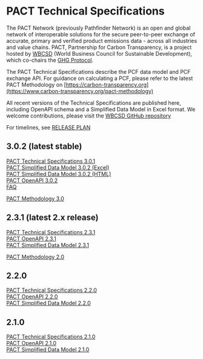<div class="logo"></div>

# PACT Technical Specifications

The PACT Network (previously Pathfinder Network) is an open and global network of interoperable solutions for the secure peer-to-peer exchange of accurate, primary and verified product emissions data - across all industries and value chains. PACT, Partnership for Carbon Transparency, is a project hosted by [WBCSD](https://wbcsd.org) (World Business Council for Sustainable Development), which co-chairs the [GHG Protocol](https://ghgprotocol.org).


The PACT Technical Specifications describe the PCF data model and PCF exchange API. For guidance on calculating a PCF, please refer to the latest PACT Methodology on [https://carbon-transparency.org](https://www.carbon-transparency.org/pact-methodology)

All recent versions of the Technical Specifications are published here, including OpenAPI schema and a Simplified Data Model in Excel format.
We welcome contributions, please visit the [WBCSD GitHub repository](https://github.com/wbcsd/data-exchange-protocol)

For timelines, see [RELEASE PLAN](RELEASE-PLAN.md)

## 3.0.2 (latest stable)

[PACT Technical Specifications 3.0.1](../tr/data-exchange-protocol/latest/) <br>
[PACT Simplified Data Model 3.0.2 (Excel)](../tr/data-exchange-protocol/latest/pact-simplified.xlsx) <br>
[PACT Simplified Data Model 3.0.2 (HTML)](../tr/data-exchange-protocol/latest/pact-simplified.html) <br>
[PACT OpenAPI 3.0.2](../tr/data-exchange-protocol/latest/openapi.yaml) <br>
[FAQ](faq.md) <br>

[PACT Methodology 3.0](../tr/methodology/3.0/pact-methodology-v3.0.pdf)

## 2.3.1 (latest 2.x release)

[PACT Technical Specifications 2.3.1](../tr/data-exchange-protocol/2.3.1/) <br>
[PACT OpenAPI 2.3.1](../tr/data-exchange-protocol/2.3.1/openapi.yaml) <br>
[PACT Simplified Data Model 2.3.1](../tr/data-exchange-protocol/2.3.1/pact-simplified.xlsx) <br>

[PACT Methodology 2.0](../tr/methodology/2.0/framework.pdf)

## 2.2.0

[PACT Technical Specifications 2.2.0](https://wbcsd.github.io/tr/2024/data-exchange-protocol-20240410/) <br>
[PACT OpenAPI 2.2.0](https://specs.carbon-transparency.org/pact-openapi-2.2.0.yaml) <br>
[PACT Simplified Data Model 2.2.0](https://specs.carbon-transparency.org/pact-simplified-model-2.2.0.xlsx) <br>
	
## 2.1.0 

[PACT Technical Specifications 2.1.0](https://wbcsd.github.io/tr/2023/data-exchange-protocol-20231207/) <br>
[PACT OpenAPI 2.1.0](https://specs.carbon-transparency.org/pact-openapi-2.1.0.yaml) <br>
[PACT Simplified Data Model 2.1.0](https://specs.carbon-transparency.org/pact-simplified-model-2.3.0.xlsx) <br>
	
